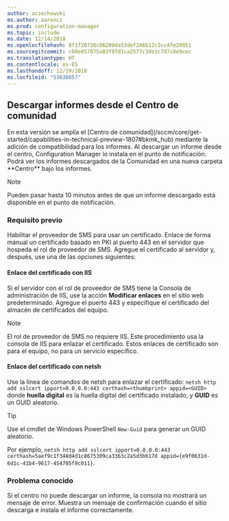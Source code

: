 ```yaml
---
author: aczechowski
ms.author: aaroncz
ms.prod: configuration-manager
ms.topic: include
ms.date: 12/14/2018
ms.openlocfilehash: 8f1f20738c06208da53def246b12c3cc4fe28951
ms.sourcegitcommit: c60e057075a83f07d1ca2577c3de1c7d7c8e9cec
ms.translationtype: HT
ms.contentlocale: es-ES
ms.lasthandoff: 12/19/2018
ms.locfileid: "53638857"
---
```

## <a name="bkmk_hub"></a> Descargar informes desde el Centro de comunidad
<!--3555936--> En esta versión se amplía el [Centro de comunidad](/sccm/core/get-started/capabilities-in-technical-preview-1807#bkmk_hub) mediante la adición de compatibilidad para los informes. Al descargar un informe desde el centro, Configuration Manager lo instala en el punto de notificación. Podrá ver los informes descargados de la Comunidad en una nueva carpeta **Centro** bajo los informes. 

> [!Note]  
> Pueden pasar hasta 10 minutos antes de que un informe descargado está disponible en el punto de notificación.


### <a name="prerequisite"></a>Requisito previo

Habilitar el proveedor de SMS para usar un certificado. Enlace de forma manual un certificado basado en PKI al puerto 443 en el servidor que hospeda el rol de proveedor de SMS. Agregue el certificado al servidor y, después, use una de las opciones siguientes:

#### <a name="bind-the-certificate-with-iis"></a>Enlace del certificado con IIS
Si el servidor con el rol de proveedor de SMS tiene la Consola de administración de IIS, use la acción **Modificar enlaces** en el sitio web predeterminado. Agregue el puerto 443 y especifique el certificado del almacén de certificados del equipo.  

> [!Note]  
> El rol de proveedor de SMS no requiere IIS. Este procedimiento usa la consola de IIS para enlazar el certificado. Estos enlaces de certificado son para el equipo, no para un servicio específico.  

#### <a name="bind-the-certificate-with-netsh"></a>Enlace del certificado con netsh
Use la línea de comandos de netsh para enlazar el certificado: `netsh http add sslcert ipport=0.0.0.0:443 certhash=<thumbprint> appid=<GUID>`
donde **huella digital** es la huella digital del certificado instalado, y **GUID** es un GUID aleatorio. 

> [!Tip]  
> Use el cmdlet de Windows PowerShell `New-Guid` para generar un GUID aleatorio.  

Por ejemplo, `netsh http add sslcert ipport=0.0.0.0:443 certhash=5aef9c1f348d4d1c8675309ca3363c2a5d3b617d appid={e9f0631d-6d1c-41b4-9617-454705f9c011}`.


### <a name="known-issue"></a>Problema conocido

Si el centro no puede descargar un informe, la consola no mostrará un mensaje de error. Muestra un mensaje de confirmación cuando el sitio descarga e instala el informe correctamente. 

